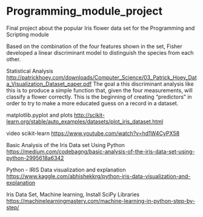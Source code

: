 # Programming_module_project
Final project about the popular Iris flower data set for the Programming and Scripting module

Based on the combination of the four features shown in the set, Fisher developed a linear discriminant model to distinguish the species from each other.

Statistical Analysis http://patrickhoey.com/downloads/Computer_Science/03_Patrick_Hoey_Data_Visualization_Dataset_paper.pdf
The goal a this discriminant analysis like this is to produce a simple function that, given the four measurements, will
classify a flower correctly. This is the beginning of creating “predictors” in order to try to make a more educated guess 
on a record in a dataset.

matplotlib.pyplot and plots http://scikit-learn.org/stable/auto_examples/datasets/plot_iris_dataset.html

video scikit-learn https://www.youtube.com/watch?v=hd1W4CyPX58

Basic Analysis of the Iris Data set Using Python https://medium.com/codebagng/basic-analysis-of-the-iris-data-set-using-python-2995618a6342 

Python - IRIS Data visualization and explanation https://www.kaggle.com/abhishekkrg/python-iris-data-visualization-and-explanation 

Iris Data Set, Machine learning,  Install SciPy Libraries https://machinelearningmastery.com/machine-learning-in-python-step-by-step/
